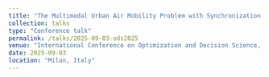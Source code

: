 ```yaml
---
title: "The Multimodal Urban Air Mobility Problem with Synchronization Constraints"
collection: talks
type: "Conference talk"
permalink: /talks/2025-09-03-ods2025
venue: "International Conference on Optimization and Decision Science, AIRO–ODS 2025, September 03, 2025"
date: 2025-09-03
location: "Milan, Italy"
---
```

